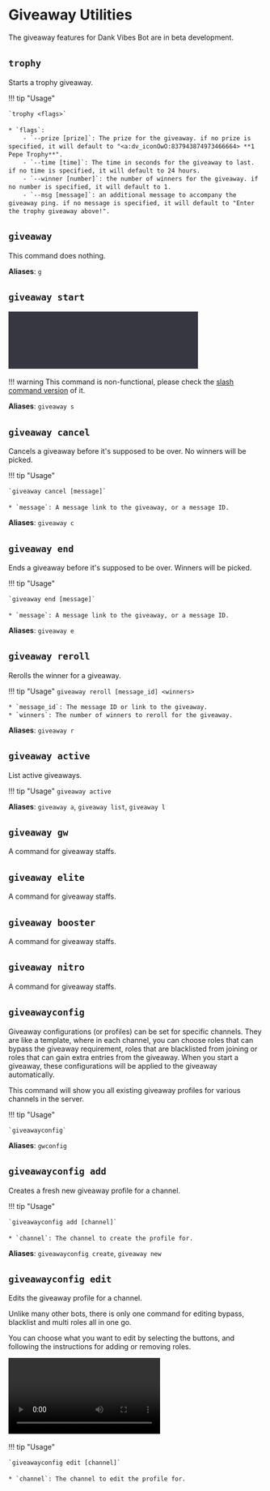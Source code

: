 # Giveaway Utilities

The giveaway features for Dank Vibes Bot are in beta development.

## `trophy` 

Starts a trophy giveaway. 

!!! tip "Usage"
    
    `trophy <flags>`

    * `flags`:
        - `--prize [prize]`: The prize for the giveaway. if no prize is specified, it will default to "<a:dv_iconOwO:837943874973466664> **1 Pepe Trophy**".
        - `--time [time]`: The time in seconds for the giveaway to last. if no time is specified, it will default to 24 hours.
        - `--winner [number]`: the number of winners for the giveaway. if no number is specified, it will default to 1.
        - `--msg [message]`: an additional message to accompany the giveaway ping. if no message is specified, it will default to "Enter the trophy giveaway above!".

## `giveaway` 

This command does nothing.

**Aliases**: `g`

## `giveaway start`

[![also available as a slash](../../assets/slash_command.gif)](../../slash_commands/#giveaway-start)

!!! warning
    This command is non-functional, please check the [slash command version](../../slash_commands/#giveaway-start) of it.

**Aliases**: `giveaway s`

## `giveaway cancel`

Cancels a giveaway before it's supposed to be over. No winners will be picked.

!!! tip "Usage"

    `giveaway cancel [message]`

    * `message`: A message link to the giveaway, or a message ID.

**Aliases**: `giveaway c`

## `giveaway end`

Ends a giveaway before it's supposed to be over. Winners will be picked.

!!! tip "Usage"

    `giveaway end [message]`

    * `message`: A message link to the giveaway, or a message ID.

**Aliases**: `giveaway e`

## `giveaway reroll`

Rerolls the winner for a giveaway.

!!! tip "Usage"
    `giveaway reroll [message_id] <winners>`

    * `message_id`: The message ID or link to the giveaway.
    * `winners`: The number of winners to reroll for the giveaway.

**Aliases**: `giveaway r`

## `giveaway active`

List active giveaways.

!!! tip "Usage"
    `giveaway active`

**Aliases**: `giveaway a`, `giveaway list`, `giveaway l`

## `giveaway gw`

A command for giveaway staffs. 

## `giveaway elite`

A command for giveaway staffs. 

## `giveaway booster`

A command for giveaway staffs. 

## `giveaway nitro`

A command for giveaway staffs. 

## `giveawayconfig`

Giveaway configurations (or profiles) can be set for specific channels. They are like a template, where in each channel, you can choose roles that can bypass the giveaway requirement, roles that are blacklisted from joining or roles that can gain extra entries from the giveaway. When you start a giveaway, these configurations will be applied to the giveaway automatically.

This command will show you all existing giveaway profiles for various channels in the server.

!!! tip "Usage"

    `giveawayconfig`

**Aliases**: `gwconfig`

## `giveawayconfig add`

Creates a fresh new giveaway profile for a channel.

!!! tip "Usage"

    `giveawayconfig add [channel]`

    * `channel`: The channel to create the profile for.

**Aliases**: `giveawayconfig create`, `giveaway new`

## `giveawayconfig edit`

Edits the giveaway profile for a channel.

Unlike many other bots, there is only one command for editing bypass, blacklist and multi roles all in one go. 

You can choose what you want to edit by selecting the buttons, and following the instructions for adding or removing roles.

![type:video](../../assets/GiveawayConfig.mp4)

!!! tip "Usage"

    `giveawayconfig edit [channel]`

    * `channel`: The channel to edit the profile for.